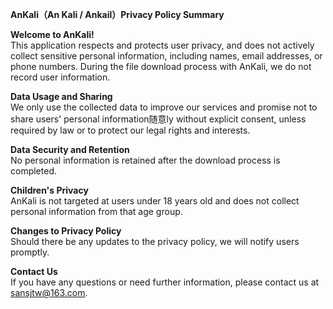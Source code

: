 **AnKali（An Kali / Ankail）Privacy Policy Summary**

**Welcome to AnKali!**  
This application respects and protects user privacy, and does not actively collect sensitive personal information, including names, email addresses, or phone numbers. During the file download process with AnKali, we do not record user information.

**Data Usage and Sharing**  
We only use the collected data to improve our services and promise not to share users' personal information随意ly without explicit consent, unless required by law or to protect our legal rights and interests.

**Data Security and Retention**  
No personal information is retained after the download process is completed.

**Children's Privacy**  
AnKali is not targeted at users under 18 years old and does not collect personal information from that age group.

**Changes to Privacy Policy**  
Should there be any updates to the privacy policy, we will notify users promptly.

**Contact Us**  
If you have any questions or need further information, please contact us at sansjtw@163.com.